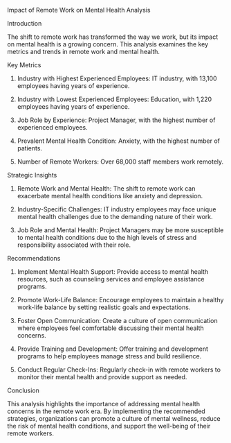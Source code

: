 Impact of Remote Work on Mental Health Analysis

Introduction

The shift to remote work has transformed the way we work, but its impact on mental health is a growing concern. This analysis examines the key metrics and trends in remote work and mental health.

Key Metrics

1. Industry with Highest Experienced Employees: IT industry, with 13,100 employees having years of experience.

2. Industry with Lowest Experienced Employees: Education, with 1,220 employees having years of experience.

3. Job Role by Experience: Project Manager, with the highest number of experienced employees.

4. Prevalent Mental Health Condition: Anxiety, with the highest number of patients.

5. Number of Remote Workers: Over 68,000 staff members work remotely.

Strategic Insights

1. Remote Work and Mental Health: The shift to remote work can exacerbate mental health conditions like anxiety and depression.

2. Industry-Specific Challenges: IT industry employees may face unique mental health challenges due to the demanding nature of their work.

3. Job Role and Mental Health: Project Managers may be more susceptible to mental health conditions due to the high levels of stress and responsibility associated with their role.

Recommendations

1. Implement Mental Health Support: Provide access to mental health resources, such as counseling services and employee assistance programs.

2. Promote Work-Life Balance: Encourage employees to maintain a healthy work-life balance by setting realistic goals and expectations.

3. Foster Open Communication: Create a culture of open communication where employees feel comfortable discussing their mental health concerns.

4. Provide Training and Development: Offer training and development programs to help employees manage stress and build resilience.

5. Conduct Regular Check-Ins: Regularly check-in with remote workers to monitor their mental health and provide support as needed.

Conclusion

This analysis highlights the importance of addressing mental health concerns in the remote work era. By implementing the recommended strategies, organizations can promote a culture of mental wellness, reduce the risk of mental health conditions, and support the well-being of their remote workers.
